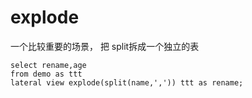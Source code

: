 

# explode

一个比较重要的场景， 把 split拆成一个独立的表

```
select rename,age 
from demo as ttt
lateral view explode(split(name,',')) ttt as rename;
```
